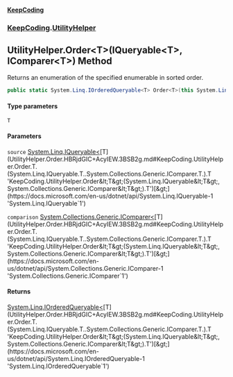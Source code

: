 #### [KeepCoding](index.md 'index')
### [KeepCoding](KeepCoding.md 'KeepCoding').[UtilityHelper](UtilityHelper.md 'KeepCoding.UtilityHelper')
## UtilityHelper.Order&lt;T&gt;(IQueryable&lt;T&gt;, IComparer&lt;T&gt;) Method
Returns an enumeration of the specified enumerable in sorted order.  
```csharp
public static System.Linq.IOrderedQueryable<T> Order<T>(this System.Linq.IQueryable<T> source, System.Collections.Generic.IComparer<T> comparison);
```
#### Type parameters
<a name='KeepCoding.UtilityHelper.Order.T.(System.Linq.IQueryable.T..System.Collections.Generic.IComparer.T.).T'></a>
`T`  
  
#### Parameters
<a name='KeepCoding.UtilityHelper.Order.T.(System.Linq.IQueryable.T..System.Collections.Generic.IComparer.T.).source'></a>
`source` [System.Linq.IQueryable&lt;](https://docs.microsoft.com/en-us/dotnet/api/System.Linq.IQueryable-1 'System.Linq.IQueryable`1')[T](UtilityHelper.Order.HBRjdGIC+AcyIEW.3BSB2g.md#KeepCoding.UtilityHelper.Order.T.(System.Linq.IQueryable.T..System.Collections.Generic.IComparer.T.).T 'KeepCoding.UtilityHelper.Order&lt;T&gt;(System.Linq.IQueryable&lt;T&gt;, System.Collections.Generic.IComparer&lt;T&gt;).T')[&gt;](https://docs.microsoft.com/en-us/dotnet/api/System.Linq.IQueryable-1 'System.Linq.IQueryable`1')  
  
<a name='KeepCoding.UtilityHelper.Order.T.(System.Linq.IQueryable.T..System.Collections.Generic.IComparer.T.).comparison'></a>
`comparison` [System.Collections.Generic.IComparer&lt;](https://docs.microsoft.com/en-us/dotnet/api/System.Collections.Generic.IComparer-1 'System.Collections.Generic.IComparer`1')[T](UtilityHelper.Order.HBRjdGIC+AcyIEW.3BSB2g.md#KeepCoding.UtilityHelper.Order.T.(System.Linq.IQueryable.T..System.Collections.Generic.IComparer.T.).T 'KeepCoding.UtilityHelper.Order&lt;T&gt;(System.Linq.IQueryable&lt;T&gt;, System.Collections.Generic.IComparer&lt;T&gt;).T')[&gt;](https://docs.microsoft.com/en-us/dotnet/api/System.Collections.Generic.IComparer-1 'System.Collections.Generic.IComparer`1')  
  
#### Returns
[System.Linq.IOrderedQueryable&lt;](https://docs.microsoft.com/en-us/dotnet/api/System.Linq.IOrderedQueryable-1 'System.Linq.IOrderedQueryable`1')[T](UtilityHelper.Order.HBRjdGIC+AcyIEW.3BSB2g.md#KeepCoding.UtilityHelper.Order.T.(System.Linq.IQueryable.T..System.Collections.Generic.IComparer.T.).T 'KeepCoding.UtilityHelper.Order&lt;T&gt;(System.Linq.IQueryable&lt;T&gt;, System.Collections.Generic.IComparer&lt;T&gt;).T')[&gt;](https://docs.microsoft.com/en-us/dotnet/api/System.Linq.IOrderedQueryable-1 'System.Linq.IOrderedQueryable`1')  
